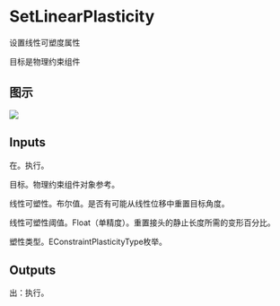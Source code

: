 # SetLinearPlasticity

设置线性可塑度属性

目标是物理约束组件

## 图示

![]($-20221218-20212159.png)

## Inputs

在。执行。

目标。物理约束组件对象参考。

线性可塑性。布尔值。是否有可能从线性位移中重置目标角度。

线性可塑性阈值。Float（单精度）。重置接头的静止长度所需的变形百分比。

塑性类型。EConstraintPlasticityType枚举。  

## Outputs

出：执行。
